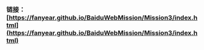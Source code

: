 ###  链接：[https://fanyear.github.io/BaiduWebMission/Mission3/index.html](https://fanyear.github.io/BaiduWebMission/Mission3/index.html)    
